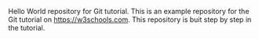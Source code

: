 Hello World repository for Git tutorial. This is an example repository for the Git tutorial on https://w3schools.com.
This repository is buit step by step in the tutorial.
